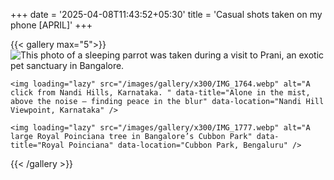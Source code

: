 +++
date = '2025-04-08T11:43:52+05:30'
title = 'Casual shots taken on my phone [APRIL]'
+++

{{< gallery max="5">}}
    <img loading="lazy" src="/images/gallery/x300/20250427_155920_Original.webp" alt="This photo of a sleeping parrot was taken during a visit to Prani, an exotic pet sanctuary in Bangalore." data-title="A sleepy afternoon" data-location="Prani - The Pet Sanctuary, Bengaluru, Karnataka" />

    <img loading="lazy" src="/images/gallery/x300/IMG_1764.webp" alt="A click from Nandi Hills, Karnataka. " data-title="Alone in the mist, above the noise — finding peace in the blur" data-location="Nandi Hill Viewpoint, Karnataka" />
    
    <img loading="lazy" src="/images/gallery/x300/IMG_1777.webp" alt="A large Royal Poinciana tree in Bangalore’s Cubbon Park" data-title="Royal Poinciana" data-location="Cubbon Park, Bengaluru" />
    
{{< /gallery >}}